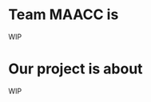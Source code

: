 Team MAACC is
===========================
WIP


Our project is about
===========================
WIP